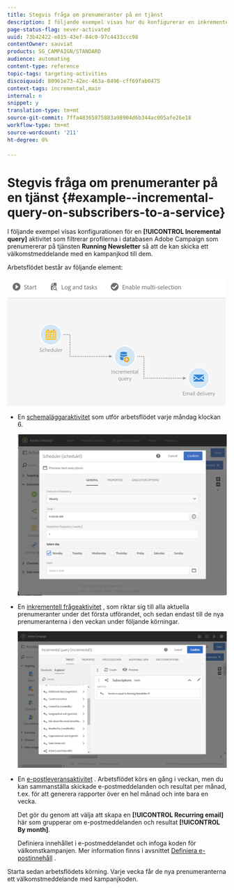 ```yaml
---
title: Stegvis fråga om prenumeranter på en tjänst
description: I följande exempel visas hur du konfigurerar en inkrementell frågeaktivitet för att filtrera prenumeranter på en tjänst.
page-status-flag: never-activated
uuid: 73b42422-e815-43ef-84c0-97c4433ccc98
contentOwner: sauviat
products: SG_CAMPAIGN/STANDARD
audience: automating
content-type: reference
topic-tags: targeting-activities
discoiquuid: 80961e73-42ec-463a-8496-cff69fab0475
context-tags: incremental,main
internal: n
snippet: y
translation-type: tm+mt
source-git-commit: 7ffa48365875883a98904d6b344ac005afe26e18
workflow-type: tm+mt
source-wordcount: '211'
ht-degree: 0%

---
```



# Stegvis fråga om prenumeranter på en tjänst {#example--incremental-query-on-subscribers-to-a-service}

I följande exempel visas konfigurationen för en **[!UICONTROL Incremental query]** aktivitet som filtrerar profilerna i databasen Adobe Campaign som prenumererar på tjänsten **Running Newsletter** så att de kan skicka ett välkomstmeddelande med en kampanjkod till dem.

Arbetsflödet består av följande element:

![](assets/incremental_query_example1.png)

* En [schemaläggaraktivitet](../../automating/using/scheduler.md) som utför arbetsflödet varje måndag klockan 6.

   ![](assets/incremental_query_example2.png)

* En [inkrementell frågeaktivitet](../../automating/using/incremental-query.md) , som riktar sig till alla aktuella prenumeranter under det första utförandet, och sedan endast till de nya prenumeranterna i den veckan under följande körningar.

   ![](assets/incremental_query_example3.png)

* En [e-postleveransaktivitet](../../automating/using/email-delivery.md) . Arbetsflödet körs en gång i veckan, men du kan sammanställa skickade e-postmeddelanden och resultat per månad, t.ex. för att generera rapporter över en hel månad och inte bara en vecka.

   Det gör du genom att välja att skapa en **[!UICONTROL Recurring email]** här som grupperar om e-postmeddelanden och resultat **[!UICONTROL By month]**.

   Definiera innehållet i e-postmeddelandet och infoga koden för välkomstkampanjen. Mer information finns i avsnittet [Definiera e-postinnehåll](../../designing/using/personalization.md) .

Starta sedan arbetsflödets körning. Varje vecka får de nya prenumeranterna ett välkomstmeddelande med kampanjkoden.

